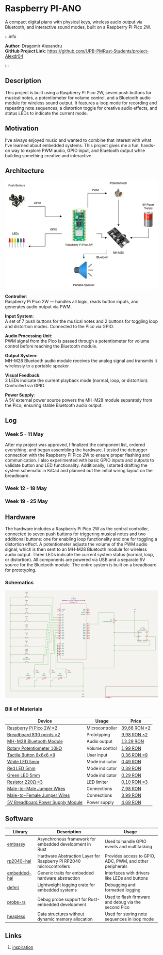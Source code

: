 # Raspberry PI-ANO
A compact digital piano with physical keys, wireless audio output via Bluetooth, and interactive sound modes, built on a Raspberry Pi Pico 2W.

:::info 

**Author**: Dragomir Alexandru \
**GitHub Project Link**: https://github.com/UPB-PMRust-Students/project-Alexdr04

:::

## Description

This project is built using a Raspberry Pi Pico 2W, seven push buttons for musical notes, a potentiometer for volume control, and a Bluetooth audio module for wireless sound output. It features a loop mode for recording and repeating note sequences, a distortion toggle for creative audio effects, and status LEDs to indicate the current mode.

## Motivation

I’ve always enjoyed music and wanted to combine that interest with what I’ve learned about embedded systems. This project gives me a fun, hands-on way to explore PWM audio, GPIO input, and Bluetooth output while building something creative and interactive.

## Architecture 

![Schematic diagram](AMPdiagramaFINAL.webp)

**Controller**:  
  Raspberry Pi Pico 2W — handles all logic, reads button inputs, and generates audio output via PWM.

**Input System**:  
  A set of 7 push buttons for the musical notes and 2 buttons for toggling loop and distortion modes. Connected to the Pico via GPIO.

**Audio Processing Unit**:  
  PWM signal from the Pico is passed through a potentiometer for volume control before reaching the Bluetooth module.

**Output System**:  
  MH-M28 Bluetooth audio module receives the analog signal and transmits it wirelessly to a portable speaker.

**Visual Feedback**:  
  3 LEDs indicate the current playback mode (normal, loop, or distortion). Controlled via GPIO.

**Power Supply**:  
  A 5V external power source powers the MH-M28 module separately from the Pico, ensuring stable Bluetooth audio output.

## Log

<!-- write your progress here every week -->

### Week 5 - 11 May

After my project was approved, I finalized the component list, ordered everything, and began assembling the hardware. I tested the debugger connection with the Raspberry Pi Pico 2W to ensure proper flashing and communication. I also experimented with basic GPIO inputs and outputs to validate button and LED functionality. Additionally, I started drafting the system schematic in KiCad and planned out the initial wiring layout on the breadboard.

### Week 12 - 18 May

### Week 19 - 25 May

## Hardware

The hardware includes a Raspberry Pi Pico 2W as the central controller, connected to seven push buttons for triggering musical notes and two additional buttons: one for enabling loop functionality and one for toggling a distortion effect. A potentiometer adjusts the volume of the PWM audio signal, which is then sent to an MH-M28 Bluetooth module for wireless audio output. Three LEDs indicate the current system status (normal, loop, or distortion). All components are powered via USB and a separate 5V source for the Bluetooth module. The entire system is built on a breadboard for prototyping.

### Schematics

![Schematic diagram](KiCADscheme.webp)

### Bill of Materials

<!-- Fill out this table with all the hardware components that you might need.

The format is 
```
| [Device](link://to/device) | This is used ... | [price](link://to/store) |

```

-->

| Device | Usage | Price |
|--------|--------|-------|
| [Raspberry Pi Pico 2W ×2](https://www.raspberrypi.com/documentation/microcontrollers/raspberry-pi-pico.html) | Microcontroller | [39,66 RON ×2](https://www.optimusdigital.ro/ro/placi-raspberry-pi/13327-raspberry-pi-pico-2-w.html?search_query=raspberry+pi+pico+2w&results=26) |
| [Breadboard 830 points ×2](https://learn.sparkfun.com/tutorials/how-to-use-a-breadboard/all) | Prototyping | [9,98 RON ×2](https://www.optimusdigital.ro/ro/prototipare-breadboard-uri/8-breadboard-830-points.html) |
| [MH-M28 Bluetooth Module](https://sigmanortec.ro/en/bluetooth-42-ble-audio-module-stereo-mh-m28) | Audio output | [13,29 RON](https://www.optimusdigital.ro/ro/wireless-bluetooth/8124-modul-pentru-transmisie-audio-fara-fir-ble-stereo-mh-m28.html?search_query=mh-m28&results=14) |
| [Rotary Potentiometer 10kΩ](https://docs.sunfounder.com/projects/kepler-kit/en/latest/component/component_potentiometer.html#potentiometer) | Volume control | [1,99 RON](https://www.optimusdigital.ro/ro/componente-electronice-potentiometre/1886-potentiometru-stereo-10k.html?search_query=potentiometru&results=172) |
| [Tactile Button 6x6x6 ×9](https://docs.sunfounder.com/projects/kepler-kit/en/latest/component/component_button.html#button) | User input | [0,36 RON ×9](https://www.optimusdigital.ro/ro/butoane-i-comutatoare/1119-buton-6x6x6.html?search_query=butoane+6x6x6&results=1) |
| [White LED 5mm](https://www.electronics-tutorials.ws/diode/diode_8.html) | Mode indicator | [0,49 RON](https://www.optimusdigital.ro/ro/optoelectronice-led-uri/930-led-alb-de-3-mm-cu-lentile-transparente.html?search_query=led+alb&results=175) |
| [Red LED 5mm](https://www.electronics-tutorials.ws/diode/diode_8.html) | Mode indicator | [0,39 RON](https://www.optimusdigital.ro/ro/optoelectronice-led-uri/29-led-set-3-culori-x-10-pcs-fiecare.html?search_query=led+rosu&results=166) |
| [Green LED 5mm](https://www.electronics-tutorials.ws/diode/diode_8.html) | Mode indicator | [0,29 RON](https://www.optimusdigital.ro/ro/optoelectronice-led-uri/931-led-verde-de-3-mm-cu-lentile-transparente.html?search_query=led+verde&results=90) |
| [Resistor 220Ω ×3](https://docs.sunfounder.com/projects/kepler-kit/en/latest/component/component_resistor.html) | LED limiter | [0,10 RON ×3](https://www.optimusdigital.ro/ro/componente-electronice-rezistoare/1097-rezistor-025w-220.html?search_query=rezistor+220&results=22) |
| [Male-to-Male Jumper Wires](https://www.circuitbasics.com/how-to-use-breadboard-jumper-wires/) | Connections | [7,98 RON](https://www.optimusdigital.ro/ro/fire-fire-mufate/890-set-fire-tata-tata-40p-30-cm.html?search_query=tata+tata&results=693) |
| [Male-to-Female Jumper Wires](https://www.circuitbasics.com/how-to-use-breadboard-jumper-wires/) | Connections | [3,99 RON](https://www.optimusdigital.ro/ro/toate-produsele/876-set-fire-mama-tata-10p-15-cm.html?search_query=jumper&results=70) |
| [5V Breadboard Power Supply Module](https://howtomechatronics.com/tutorials/electronics/breadboard-power-supply-module/) | Power supply | [4,69 RON](https://www.optimusdigital.ro/ro/electronica-de-putere-stabilizatoare-liniare/61-sursa-de-alimentare-pentru-breadboard.html) |


## Software

| Library | Description | Usage |
|---------|-------------|-------|
| [embassy](https://github.com/embassy-rs/embassy) | Asynchronous framework for embedded development in Rust | Used to handle GPIO events and multitasking |
| [rp2040-hal](https://github.com/rp-rs/rp-hal) | Hardware Abstraction Layer for Raspberry Pi RP2040 microcontrollers | Provides access to GPIO, ADC, PWM, and other peripherals |
| [embedded-hal](https://github.com/rust-embedded/embedded-hal) | Generic traits for embedded hardware abstraction | Interfaces with drivers like LEDs and buttons |
| [defmt](https://github.com/knurling-rs/defmt) | Lightweight logging crate for embedded systems | Debugging and formatted logging |
| [probe-rs](https://github.com/probe-rs/probe-rs) | Debug probe support for Rust-embedded development | Used to flash firmware and debug via the second Pico |
| [heapless](https://github.com/japaric/heapless) | Data structures without dynamic memory allocation | Used for storing note sequences in loop mode |


## Links

<!-- Add a few links that inspired you and that you think you will use for your project -->

1. [inspiration](https://gurgleapps.com/learn/projects/diy-raspberrypi-pico-piano-project)



